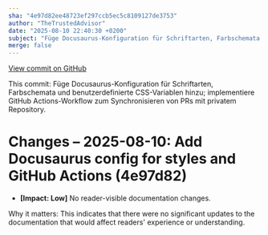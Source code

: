 ```yaml
---
sha: "4e97d82ee48723ef297ccb5ec5c8109127de3753"
author: "TheTrustedAdvisor"
date: "2025-08-10 22:40:30 +0200"
subject: "Füge Docusaurus-Konfiguration für Schriftarten, Farbschemata und benutzerdefinierte CSS-Variablen hinzu; implementiere GitHub Actions-Workflow zum Synchronisieren von PRs mit privatem Repository."
merge: false
---
```


[View commit on GitHub](https://github.com/TheTrustedAdvisor/FabricAdoptionFramework/commit/4e97d82ee48723ef297ccb5ec5c8109127de3753)

This commit: Füge Docusaurus-Konfiguration für Schriftarten, Farbschemata und benutzerdefinierte CSS-Variablen hinzu; implementiere GitHub Actions-Workflow zum Synchronisieren von PRs mit privatem Repository.

# Changes – 2025-08-10: Add Docusaurus config for styles and GitHub Actions (4e97d82)

- **[Impact: Low]** No reader-visible documentation changes.

Why it matters: This indicates that there were no significant updates to the documentation that would affect readers' experience or understanding.
